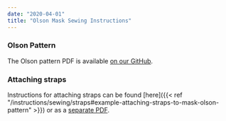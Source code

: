 ```yaml
---
date: "2020-04-01"
title: "Olson Mask Sewing Instructions"
---
```


### Olson Pattern

The Olson pattern PDF is available [on our GitHub](https://github.com/alohamask/design/raw/master/resources/olson_pattern_v3.pdf).

### Attaching straps

Instructions for attaching straps can be found [here]({{< ref "/instructions/sewing/straps#example-attaching-straps-to-mask-olson-pattern" >}}) or as a [separate PDF](https://github.com/alohamask/design/raw/master/resources/olson_strap_installation.pdf).
